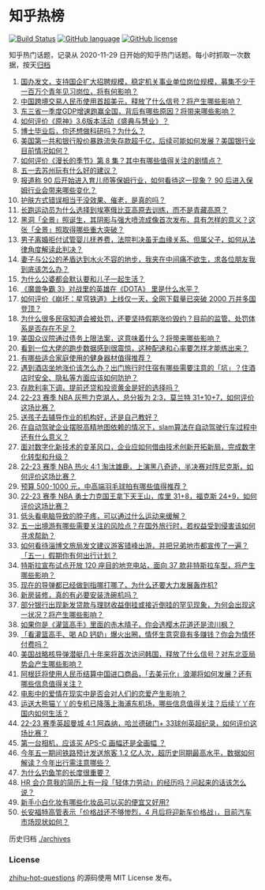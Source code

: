 # 知乎热榜
[![Build Status](https://github.com/ToWeLong/zhihu-hot-questions/workflows/CI/badge.svg)](https://github.com/ToWeLong/zhihu-hot-questions/actions)
[![GitHub language](https://img.shields.io/badge/language-golang-orange.svg)](https://golang.org/)
[![GitHub license](https://img.shields.io/github/license/ToWeLong/zhihu-hot-questions)](https://github.com/ToWeLong/zhihu-hot-questions/blob/main/LICENSE)

知乎热门话题，记录从 2020-11-29 日开始的知乎热门话题。每小时抓取一次数据，按天[归档](./archives)

<!-- BEGIN -->

1. [国办发文，支持国企扩大招聘规模，稳定机关事业单位岗位规模，募集不少于一百万个青年见习岗位，将有何影响？](https://www.zhihu.com/question/597945076)
1. [中国跨境交易人民币使用首超美元，释放了什么信号？将产生哪些影响？](https://www.zhihu.com/question/598039827)
1. [东三省一季度GDP增速跑赢全国，背后有哪些原因？将带来哪些影响？](https://www.zhihu.com/question/598064212)
1. [如何评价《原神》3.6版本活动《盛典与慧业》？](https://www.zhihu.com/question/598057184)
1. [博士毕业后，你还想做科研吗？为什么？](https://www.zhihu.com/question/444761867)
1. [美国第一共和银行股价暴跌流失存款超千亿，后续可能如何发展？美国银行业目前情况如何？](https://www.zhihu.com/question/598101386)
1. [如何评价《漫长的季节》第 8 集？其中有哪些值得关注的剧情点？](https://www.zhihu.com/question/598094156)
1. [五一去苏州玩有什么好的建议？](https://www.zhihu.com/question/455908080)
1. [报道称 90 后开始进入育儿师等保姆行业，如何看待这一现象？ 90 后进入保姆行业会带来哪些变化？](https://www.zhihu.com/question/598030781)
1. [护肤方式错误相当于没效果、催老，是真的吗？](https://www.zhihu.com/question/586831790)
1. [长跑运动员为什么选择到埃塞俄比亚高原去训练，而不是青藏高原？](https://www.zhihu.com/question/597157615)
1. [黑洞「全景」照诞生，其阴影与强大喷流成像首次发布，具有怎样的意义？这张「全景」照取得哪些重大突破？](https://www.zhihu.com/question/598013491)
1. [男子离婚拒付试管婴儿抚养费，法院判决虽无血缘关系、但属父子，如何从法律角度解读此判决？](https://www.zhihu.com/question/597631168)
1. [妻子与公公的矛盾达到水火不容的地步，我夹在中间痛不欲生，求各位朋友我到底该怎么办？](https://www.zhihu.com/question/597053845)
1. [为什么公婆都会默认要和儿子一起生活？](https://www.zhihu.com/question/595948235)
1. [《魔兽争霸 3》对战里的英雄在《DOTA》 里是什么水平？](https://www.zhihu.com/question/546307225)
1. [如何评价《崩坏：星穹铁道》上线仅一天，全网下载量已突破 2000 万并多国登顶？](https://www.zhihu.com/question/598044124)
1. [为什么很多民宿知道会被处罚，还要坚持假期涨价毁约？目前的监管、处罚体系是否存在不足？](https://www.zhihu.com/question/597947775)
1. [美国众议院通过债务上限法案，这意味着什么？将带来哪些影响？](https://www.zhihu.com/question/598017765)
1. [看到一位大佬的跑步数据感到很震惊，这种配速和心率要怎样才能练出来？](https://www.zhihu.com/question/597622040)
1. [有哪些适合家庭使用的健身器材值得推荐？](https://www.zhihu.com/question/590948017)
1. [遇到酒店坐地涨价该怎么办？出门旅行时住宿有哪些需要注意的「坑」？住酒店时安全、隐私等方面应该如何防护？](https://www.zhihu.com/question/597945755)
1. [存款利率下调，提前还贷和投资黄金是好的选择吗？](https://www.zhihu.com/question/597097112)
1. [22-23 赛季 NBA 灰熊力克湖人，总分扳为 2:3，莫兰特 31+10+7，如何评价这场比赛？](https://www.zhihu.com/question/598010518)
1. [送孩子去辅导作业的机构好，还是自己教好？](https://www.zhihu.com/question/596846823)
1. [在自动驾驶企业摆脱高精地图依赖的情况下，slam算法在自动驾驶行车过程中还有什么意义？](https://www.zhihu.com/question/590322737)
1. [面对数字化新技术的变革风口，企业应如何借由技术创新开拓新局，完成数字化转型和升级？](https://www.zhihu.com/question/598034567)
1. [22-23 赛季 NBA 热火 4:1 淘汰雄鹿，上演黑八奇迹，半决赛对阵尼克斯，如何评价这场比赛？](https://www.zhihu.com/question/598019658)
1. [预算 500-1000 元，中高端羽毛球拍有哪些值得推荐？](https://www.zhihu.com/question/595923334)
1. [22-23 赛季 NBA 勇士力克国王拿下天王山，库里 31+8，福克斯 24+9，如何评价这场比赛？](https://www.zhihu.com/question/598024322)
1. [低头看电脑导致的脖子疼，可以通过什么运动来缓解？](https://www.zhihu.com/question/594591711)
1. [五一出境游有哪些需要关注的风险点？在国外旅行时，若权益受到侵害该如何寻求帮助？](https://www.zhihu.com/question/597946408)
1. [如何看待淄博文旅局发文建议游客错峰出游，并把兄弟地市都宣传了一遍？「五一」假期你有何出行计划？](https://www.zhihu.com/question/597862578)
1. [特斯拉宣布试点开放 120 座目的地充电站，面向 37 款非特斯拉车型，将产生哪些影响？](https://www.zhihu.com/question/597651857)
1. [现在的导弹都已经做到指哪打哪了，为什么还要大力发展轰炸机?](https://www.zhihu.com/question/596919154)
1. [新房装修，真的有必要安装洗碗机吗？](https://www.zhihu.com/question/596556978)
1. [部分银行出现新发贷款与理财收益倒挂或接近倒挂的罕见现象，为何会出现这一状况？将产生哪些影响？](https://www.zhihu.com/question/598024776)
1. [如果你是《灌篮高手》里面的赤木晴子，你会选樱木花道还是流川枫？](https://www.zhihu.com/question/597385096)
1. [「看灌篮高手、喝 AD 钙奶」爆火出圈，情怀生意究竟有多赚钱？你会为情怀付费吗？](https://www.zhihu.com/question/597246087)
1. [美国战略核导弹潜艇几十年来将首次访问韩国，释放了什么信号？对东北亚局势会产生哪些影响？](https://www.zhihu.com/question/598019301)
1. [阿根廷将使用人民币结算中国进口商品，「去美元化」浪潮将如何发展？还有哪些信息值得关注？](https://www.zhihu.com/question/598020093)
1. [电影中的爱情在现实中是否会对人们的恋爱产生影响？](https://www.zhihu.com/question/593503670)
1. [运送大熊猫丫丫的专机已降落上海浦东机场，哪些信息值得关注？后续丫丫在国内如何生活？](https://www.zhihu.com/question/598073888)
1. [22-23 赛季英超曼城 4:1 阿森纳，哈兰德破门+ 33球创英超纪录，如何评价这场比赛？](https://www.zhihu.com/question/597992254)
1. [第一台相机，应该买 APS-C 画幅还是全画幅 ？](https://www.zhihu.com/question/597896451)
1. [今年五一期间铁路预计发送旅客 1.2 亿人次，超历史同期最高水平，数据如何解读？今年出行需注意哪些？](https://www.zhihu.com/question/598063748)
1. [为什么钓鱼竿的长度很重要？](https://www.zhihu.com/question/593564793)
1. [HR 会介意我的简历上有一段「轻体力劳动」的经历吗？问起来的话该怎么说？](https://www.zhihu.com/question/597982771)
1. [新手小白化妆有哪些化妆品可以买的便宜又好用?](https://www.zhihu.com/question/577135712)
1. [长安福特高管表示「价格战还不够惨烈，4 月后将迎新车价格战」，目前汽车市场现状如何？](https://www.zhihu.com/question/597836493)

<!-- END -->

历史归档 [./archives](./archives)


### License
[zhihu-hot-questions](https://github.com/towelong/zhihu-hot-questions) 的源码使用 MIT License 发布。